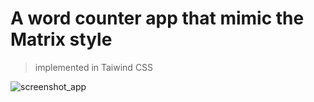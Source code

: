  # A word counter app that mimic the Matrix style

> implemented in Taiwind CSS

![screenshot_app]()
